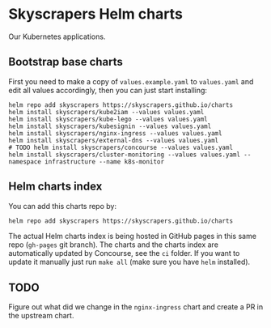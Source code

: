 # Skyscrapers Helm charts

Our Kubernetes applications.

## Bootstrap base charts

First you need to make a copy of `values.example.yaml` to `values.yaml` and edit all values accordingly, then you can just start installing:

```console
helm repo add skyscrapers https://skyscrapers.github.io/charts
helm install skyscrapers/kube2iam --values values.yaml
helm install skyscrapers/kube-lego --values values.yaml
helm install skyscrapers/kubesignin --values values.yaml
helm install skyscrapers/nginx-ingress --values values.yaml
helm install skyscrapers/external-dns --values values.yaml
# TODO helm install skyscrapers/concourse --values values.yaml
helm install skyscrapers/cluster-monitoring --values values.yaml --namespace infrastructure --name k8s-monitor
```

## Helm charts index

You can add this charts repo by:

```sh
helm repo add skyscrapers https://skyscrapers.github.io/charts
```

The actual Helm charts index is being hosted in GitHub pages in this same repo (`gh-pages` git branch). The charts and the charts index are automatically updated by Concourse, see the `ci` folder.
If you want to update it manually just run `make all` (make sure you have `helm` installed).

## TODO

Figure out what did we change in the `nginx-ingress` chart and create a PR in the upstream chart.
